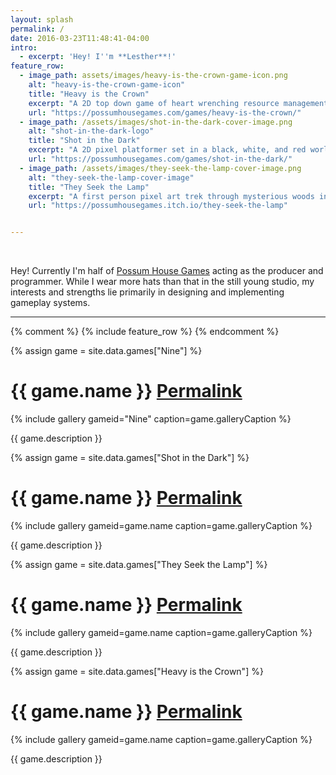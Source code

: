 ```yaml
---
layout: splash
permalink: /
date: 2016-03-23T11:48:41-04:00
intro: 
  - excerpt: 'Hey! I''m **Lesther**!'
feature_row:
  - image_path: assets/images/heavy-is-the-crown-game-icon.png
    alt: "heavy-is-the-crown-game-icon"
    title: "Heavy is the Crown"
    excerpt: "A 2D top down game of heart wrenching resource management"
    url: "https://possumhousegames.com/games/heavy-is-the-crown/"
  - image_path: /assets/images/shot-in-the-dark-cover-image.png
    alt: "shot-in-the-dark-logo"
    title: "Shot in the Dark"
    excerpt: "A 2D pixel platformer set in a black, white, and red world built in the Construct 3 game engine."
    url: "https://possumhousegames.com/games/shot-in-the-dark/"
  - image_path: /assets/images/they-seek-the-lamp-cover-image.png
    alt: "they-seek-the-lamp-cover-image"
    title: "They Seek the Lamp"
    excerpt: "A first person pixel art trek through mysterious woods in search for a way out."
    url: "https://possumhousegames.itch.io/they-seek-the-lamp"


---
```

<br>

Hey! Currently I'm half of [Possum House Games](https://possumhousegames.com/) acting as the producer and programmer. While I wear more hats than that in the still young studio, my interests and strengths lie primarily in designing and implementing gameplay systems. 

--- 

{% comment %} {% include feature_row %} {% endcomment %}

<!-- # Nine (In Development)
{: .text-center} -->

{% assign game = site.data.games["Nine"] %}

<h1 class="text-center archive__item-title no_toc" itemprop="headline">
    {{ game.name }} <a class="header-link" href="{{ game.links.first.url }}" rel="permalink"><i class="fas fa-link" aria-hidden="true" title="permalink"></i><span class="sr-only">Permalink</span></a>
</h1>

{% include gallery gameid="Nine" caption=game.galleryCaption %}

{{ game.description }}

<!-- # Shot in the Dark
{: .text-center} -->

{% assign game = site.data.games["Shot in the Dark"] %}

<h1 class="text-center archive__item-title no_toc" itemprop="headline">
    {{ game.name }} <a class="header-link" href="{{ game.links.first.url }}" rel="permalink"><i class="fas fa-link" aria-hidden="true" title="permalink"></i><span class="sr-only">Permalink</span></a>
</h1>

{% include gallery gameid=game.name caption=game.galleryCaption %}

{{ game.description }}

<!-- # They Seek the Lamp
{: .text-center} -->

{% assign game = site.data.games["They Seek the Lamp"] %}

<h1 class="text-center archive__item-title no_toc" itemprop="headline">
    {{ game.name }} <a class="header-link" href="{{ game.links.first.url }}" rel="permalink"><i class="fas fa-link" aria-hidden="true" title="permalink"></i><span class="sr-only">Permalink</span></a>
</h1>

{% include gallery gameid=game.name caption=game.galleryCaption %}

{{ game.description }}

<!-- # Heavy is the Crown
{: .text-center} -->

{% assign game = site.data.games["Heavy is the Crown"] %}

<h1 class="text-center archive__item-title no_toc" itemprop="headline">
    {{ game.name }} <a class="header-link" href="{{ game.links.first.url }}" rel="permalink"><i class="fas fa-link" aria-hidden="true" title="permalink"></i><span class="sr-only">Permalink</span></a>
</h1>

{% include gallery gameid=game.name caption=game.galleryCaption %}

{{ game.description }}

<!-- More at: 
{: style="text-align: center;"}

[ITCH.IO](https://kpable.itch.io/){: .btn .btn--inverse .btn--x-large}
{: style="text-align: center;"} -->